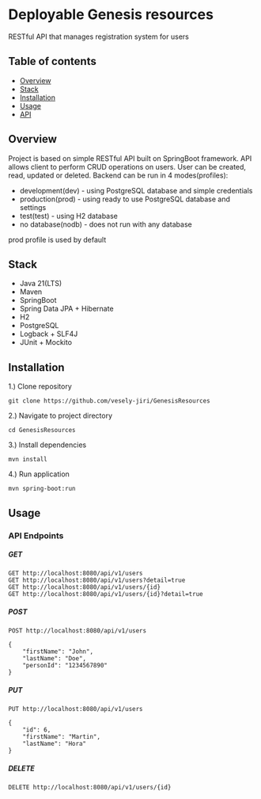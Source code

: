 # Deployable Genesis resources

RESTful API that manages registration system for users

## Table of contents

- [Overview](#overview)
- [Stack](#stack)
- [Installation](#installation)
- [Usage](#usage)
- [API](#api)

## Overview

Project is based on simple RESTful API built on SpringBoot framework. API 
allows client to perform CRUD operations on users. User can be created, 
read, updated or deleted. Backend can be run in 4 modes(profiles):
- development(dev) - using PostgreSQL database and simple credentials
- production(prod) - using ready to use PostgreSQL database and settings
- test(test) - using H2 database
- no database(nodb) - does not run with any database

prod profile is used by default

## Stack

- Java 21(LTS)
- Maven
- SpringBoot
- Spring Data JPA + Hibernate
- H2
- PostgreSQL
- Logback + SLF4J
- JUnit + Mockito

## Installation

1.) Clone repository
```
git clone https://github.com/vesely-jiri/GenesisResources
```

2.) Navigate to project directory
```
cd GenesisResources
```

3.) Install dependencies
```
mvn install
```

4.) Run application
```
mvn spring-boot:run
```

## Usage

### API Endpoints

##### GET 

```
GET http://localhost:8080/api/v1/users
GET http://localhost:8080/api/v1/users?detail=true
GET http://localhost:8080/api/v1/users/{id}
GET http://localhost:8080/api/v1/users/{id}?detail=true
```

##### POST

```
POST http://localhost:8080/api/v1/users
```
```
{
    "firstName": "John",
    "lastName": "Doe",
    "personId": "1234567890"
}
```
##### PUT

```
PUT http://localhost:8080/api/v1/users
```
```
{
    "id": 6,
    "firstName": "Martin",
    "lastName": "Hora"
}
```

##### DELETE

```
DELETE http://localhost:8080/api/v1/users/{id}
```
